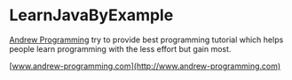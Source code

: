 # LearnJavaByExample
[Andrew Programming](http://www.andrew-programming.com) try to provide best programming tutorial which helps people learn programming with the less effort but gain most.

[www.andrew-programming.com](http://www.andrew-programming.com)
